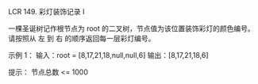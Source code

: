 LCR 149. 彩灯装饰记录 I

一棵圣诞树记作根节点为 root 的二叉树，节点值为该位置装饰彩灯的颜色编号。请按照从 左 到 右 的顺序返回每一层彩灯编号。

示例 1：
输入：root = [8,17,21,18,null,null,6]
输出：[8,17,21,18,6]

提示：
节点总数 <= 1000